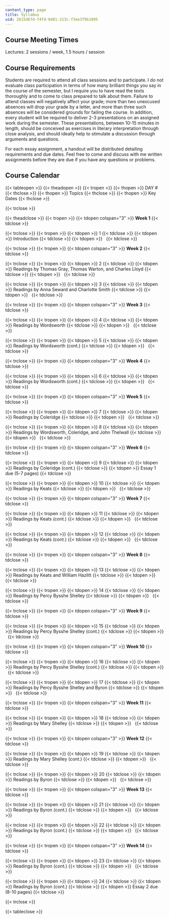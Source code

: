 ```yaml
---
content_type: page
title: Syllabus
uid: 2615d67d-f4fd-0481-213c-f3ee3f9b1895
---
```


Course Meeting Times
--------------------

Lectures: 2 sessions / week, 1.5 hours / session

Course Requirements
-------------------

Students are required to attend all class sessions and to participate. I do not evaluate class participation in terms of how many brilliant things you say in the course of the semester, but I require you to have read the texts thoroughly and to come to class prepared to talk about them. Failure to attend classes will negatively affect your grade; more than two unexcused absences will drop your grade by a letter, and more than three such absences will be considered grounds for failing the course. In addition, every student will be required to deliver 2-3 presentations on an assigned work during the semester. These presentations, between 10-15 minutes in length, should be conceived as exercises in literary interpretation through close analysis, and should ideally help to stimulate a discussion through arguments and questions.

For each essay assignment, a handout will be distributed detailing requirements and due dates. Feel free to come and discuss with me written assignments before they are due if you have any questions or problems.

Course Calendar
---------------

{{< tableopen >}}
{{< theadopen >}}
{{< tropen >}}
{{< thopen >}}
DAY #
{{< thclose >}}
{{< thopen >}}
Topics
{{< thclose >}}
{{< thopen >}}
Key Dates
{{< thclose >}}

{{< trclose >}}

{{< theadclose >}}
{{< tropen >}}
{{< tdopen colspan="3" >}}
**Week 1**
{{< tdclose >}}

{{< trclose >}}
{{< tropen >}}
{{< tdopen >}}
1
{{< tdclose >}}
{{< tdopen >}}
Introduction
{{< tdclose >}}
{{< tdopen >}}
 
{{< tdclose >}}

{{< trclose >}}
{{< tropen >}}
{{< tdopen colspan="3" >}}
**Week 2**
{{< tdclose >}}

{{< trclose >}}
{{< tropen >}}
{{< tdopen >}}
2
{{< tdclose >}}
{{< tdopen >}}
Readings by Thomas Gray, Thomas Warton, and Charles Lloyd
{{< tdclose >}}
{{< tdopen >}}
 
{{< tdclose >}}

{{< trclose >}}
{{< tropen >}}
{{< tdopen >}}
3
{{< tdclose >}}
{{< tdopen >}}
Readings by Anna Seward and Charlotte Smith
{{< tdclose >}}
{{< tdopen >}}
 
{{< tdclose >}}

{{< trclose >}}
{{< tropen >}}
{{< tdopen colspan="3" >}}
**Week 3**
{{< tdclose >}}

{{< trclose >}}
{{< tropen >}}
{{< tdopen >}}
4
{{< tdclose >}}
{{< tdopen >}}
Readings by Wordsworth
{{< tdclose >}}
{{< tdopen >}}
 
{{< tdclose >}}

{{< trclose >}}
{{< tropen >}}
{{< tdopen >}}
5
{{< tdclose >}}
{{< tdopen >}}
Readings by Wordsworth (cont.)
{{< tdclose >}}
{{< tdopen >}}
 
{{< tdclose >}}

{{< trclose >}}
{{< tropen >}}
{{< tdopen colspan="3" >}}
**Week 4**
{{< tdclose >}}

{{< trclose >}}
{{< tropen >}}
{{< tdopen >}}
6
{{< tdclose >}}
{{< tdopen >}}
Readings by Wordsworth (cont.)
{{< tdclose >}}
{{< tdopen >}}
 
{{< tdclose >}}

{{< trclose >}}
{{< tropen >}}
{{< tdopen colspan="3" >}}
**Week 5**
{{< tdclose >}}

{{< trclose >}}
{{< tropen >}}
{{< tdopen >}}
7
{{< tdclose >}}
{{< tdopen >}}
Readings by Coleridge
{{< tdclose >}}
{{< tdopen >}}
 
{{< tdclose >}}

{{< trclose >}}
{{< tropen >}}
{{< tdopen >}}
8
{{< tdclose >}}
{{< tdopen >}}
Readings by Wordsworth, Coleridge, and John Thelwall
{{< tdclose >}}
{{< tdopen >}}
 
{{< tdclose >}}

{{< trclose >}}
{{< tropen >}}
{{< tdopen colspan="3" >}}
**Week 6**
{{< tdclose >}}

{{< trclose >}}
{{< tropen >}}
{{< tdopen >}}
9
{{< tdclose >}}
{{< tdopen >}}
Readings by Coleridge (cont.)
{{< tdclose >}}
{{< tdopen >}}
Essay 1 due (5-7 pages)
{{< tdclose >}}

{{< trclose >}}
{{< tropen >}}
{{< tdopen >}}
10
{{< tdclose >}}
{{< tdopen >}}
Readings by Keats
{{< tdclose >}}
{{< tdopen >}}
 
{{< tdclose >}}

{{< trclose >}}
{{< tropen >}}
{{< tdopen colspan="3" >}}
**Week 7**
{{< tdclose >}}

{{< trclose >}}
{{< tropen >}}
{{< tdopen >}}
11
{{< tdclose >}}
{{< tdopen >}}
Readings by Keats (cont.)
{{< tdclose >}}
{{< tdopen >}}
 
{{< tdclose >}}

{{< trclose >}}
{{< tropen >}}
{{< tdopen >}}
12
{{< tdclose >}}
{{< tdopen >}}
Readings by Keats (cont.)
{{< tdclose >}}
{{< tdopen >}}
 
{{< tdclose >}}

{{< trclose >}}
{{< tropen >}}
{{< tdopen colspan="3" >}}
**Week 8**
{{< tdclose >}}

{{< trclose >}}
{{< tropen >}}
{{< tdopen >}}
13
{{< tdclose >}}
{{< tdopen >}}
Readings by Keats and William Hazlitt
{{< tdclose >}}
{{< tdopen >}}
 
{{< tdclose >}}

{{< trclose >}}
{{< tropen >}}
{{< tdopen >}}
14
{{< tdclose >}}
{{< tdopen >}}
Readings by Percy Bysshe Shelley
{{< tdclose >}}
{{< tdopen >}}
 
{{< tdclose >}}

{{< trclose >}}
{{< tropen >}}
{{< tdopen colspan="3" >}}
**Week 9**
{{< tdclose >}}

{{< trclose >}}
{{< tropen >}}
{{< tdopen >}}
15
{{< tdclose >}}
{{< tdopen >}}
Readings by Percy Bysshe Shelley (cont.)
{{< tdclose >}}
{{< tdopen >}}
 
{{< tdclose >}}

{{< trclose >}}
{{< tropen >}}
{{< tdopen colspan="3" >}}
**Week 10**
{{< tdclose >}}

{{< trclose >}}
{{< tropen >}}
{{< tdopen >}}
16
{{< tdclose >}}
{{< tdopen >}}
Readings by Percy Bysshe Shelley (cont.)
{{< tdclose >}}
{{< tdopen >}}
 
{{< tdclose >}}

{{< trclose >}}
{{< tropen >}}
{{< tdopen >}}
17
{{< tdclose >}}
{{< tdopen >}}
Readings by Percy Bysshe Shelley and Byron
{{< tdclose >}}
{{< tdopen >}}
 
{{< tdclose >}}

{{< trclose >}}
{{< tropen >}}
{{< tdopen colspan="3" >}}
**Week 11**
{{< tdclose >}}

{{< trclose >}}
{{< tropen >}}
{{< tdopen >}}
18
{{< tdclose >}}
{{< tdopen >}}
Readings by Mary Shelley
{{< tdclose >}}
{{< tdopen >}}
 
{{< tdclose >}}

{{< trclose >}}
{{< tropen >}}
{{< tdopen colspan="3" >}}
**Week 12**
{{< tdclose >}}

{{< trclose >}}
{{< tropen >}}
{{< tdopen >}}
19
{{< tdclose >}}
{{< tdopen >}}
Readings by Mary Shelley (cont.)
{{< tdclose >}}
{{< tdopen >}}
 
{{< tdclose >}}

{{< trclose >}}
{{< tropen >}}
{{< tdopen >}}
20
{{< tdclose >}}
{{< tdopen >}}
Readings by Byron
{{< tdclose >}}
{{< tdopen >}}
 
{{< tdclose >}}

{{< trclose >}}
{{< tropen >}}
{{< tdopen colspan="3" >}}
**Week 13**
{{< tdclose >}}

{{< trclose >}}
{{< tropen >}}
{{< tdopen >}}
21
{{< tdclose >}}
{{< tdopen >}}
Readings by Byron (cont.)
{{< tdclose >}}
{{< tdopen >}}
 
{{< tdclose >}}

{{< trclose >}}
{{< tropen >}}
{{< tdopen >}}
22
{{< tdclose >}}
{{< tdopen >}}
Readings by Byron (cont.)
{{< tdclose >}}
{{< tdopen >}}
 
{{< tdclose >}}

{{< trclose >}}
{{< tropen >}}
{{< tdopen colspan="3" >}}
**Week 14**
{{< tdclose >}}

{{< trclose >}}
{{< tropen >}}
{{< tdopen >}}
23
{{< tdclose >}}
{{< tdopen >}}
Readings by Byron (cont.)
{{< tdclose >}}
{{< tdopen >}}
 
{{< tdclose >}}

{{< trclose >}}
{{< tropen >}}
{{< tdopen >}}
24
{{< tdclose >}}
{{< tdopen >}}
Readings by Byron (cont.)
{{< tdclose >}}
{{< tdopen >}}
Essay 2 due (8-10 pages)
{{< tdclose >}}

{{< trclose >}}

{{< tableclose >}}